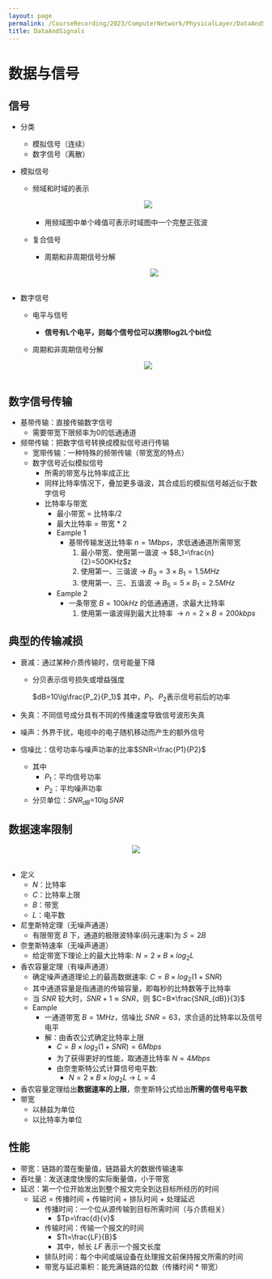 ```yaml
---
layout: page
permalink: /CourseRecording/2023/ComputerNetwork/PhysicalLayer/DataAndSignals/index.html
title: DataAndSignals
---
```


# 数据与信号

## 信号

- 分类
    - 模拟信号（连续）
    - 数字信号（离散）
- 模拟信号
    - 频域和时域的表示
        
        <div style="display: flex; justify-content: center;">
            <img src="https://cryoushiwo.oss-cn-hangzhou.aliyuncs.com/images/202409071440508.png" style="max-width: 80%; height: auto;">
        </div><br>
        
        - 用频域图中单个峰值可表示时域图中一个完整正弦波
    - 复合信号
        - 周期和非周期信号分解
            
            <div style="display: flex; justify-content: center;">
                <img src="https://cryoushiwo.oss-cn-hangzhou.aliyuncs.com/images/202409071440672.png" style="max-width: 80%; height: auto;">
            </div><br>
            
- 数字信号
    - 电平与信号
        - **信号有L个电平，则每个信号位可以携带log2L个bit位**
    - 周期和非周期信号分解
        
        <div style="display: flex; justify-content: center;">
            <img src="https://cryoushiwo.oss-cn-hangzhou.aliyuncs.com/images/202409071440205.png" style="max-width: 80%; height: auto;">
        </div><br>
        

## 数字信号传输

- 基带传输：直接传输数字信号
    - 需要带宽下限频率为0的低通通道
- 频带传输：把数字信号转换成模拟信号进行传输
    - 宽带传输：一种特殊的频带传输（带宽宽的特点）
    - 数字信号近似模拟信号
        - 所需的带宽与比特率成正比
        - 同样比特率情况下，叠加更多谐波，其合成后的模拟信号越近似于数字信号
        - 比特率与带宽
            - 最小带宽 = 比特率/2
            - 最大比特率 = 带宽 * 2
            - Eample 1
                - 基带传输发送比特率 $n=1Mbps$，求低通通道所需带宽
                    1. 最小带宽、使用第一谐波 $\rightarrow$ $B_1=\frac{n}{2}=500KHz$z
                    2. 使用第一、三谐波 $\rightarrow$ $B_3=3×B_1=1.5MHz$
                    3. 使用第一、三、五谐波 $\rightarrow$ $B_5=5×B_1=2.5MHz$ 
            - Eample 2
                - 一条带宽 $B=100kHz$ 的低通通道，求最大比特率
                    1. 使用第一谐波得到最大比特率  $\rightarrow$ $n=2×B=200kbps$

## 典型的传输减损

- 衰减：通过某种介质传输时，信号能量下降
    - 分贝表示信号损失或增益强度
        
        $dB=10\lg\frac{P_2}{P_1}$  其中，$P_1$、$P_2$表示信号前后的功率
        
- 失真：不同信号成分具有不同的传播速度导致信号波形失真
- 噪声：外界干扰，电缆中的电子随机移动而产生的额外信号
- 信噪比：信号功率与噪声功率的比率$SNR=\frac{P1}{P2}$
    - 其中
        - $P_1$：平均信号功率
        - $P_2$：平均噪声功率
    - 分贝单位：$SNR_{dB}$=$10\lg SNR$

## 数据速率限制

<div style="display: flex; justify-content: center;">
    <img src="https://cryoushiwo.oss-cn-hangzhou.aliyuncs.com/images/202409071441549.png" style="max-width: 80%; height: auto;">
</div><br>

- 定义
    - $N$：比特率
    - $C$：比特率上限
    - $B$：带宽
    - $L$：电平数
- 尼奎斯特定理（无噪声通道）
    - 有限带宽 $B$ 下，通道的极限波特率(码元速率)为 $S=2B$
- 奈奎斯特速率（无噪声通道）
    - 给定带宽下理论上的最大比特率: $N=2×B×log_2L$
- 香农容量定理（有噪声通道）
    - 确定噪声通道理论上的最高数据速率: $C=B×log_2(1+SNR)$
    - 其中通道容量是指通道的传输容量，即每秒的比特数等于比特率
    - 当 $SNR$ 较大时，$SNR+1\approx SNR$，则 $C=B×\frac{SNR_{dB}}{3}$
    - Eample
        - 一通道带宽 $B=1MHz$，信噪比 $SNR=63$，求合适的比特率以及信号电平
        - 解：由香农公式确定比特率上限
            - $C=B\times log_2(1+SNR)=6Mbps$
            - 为了获得更好的性能，取通道比特率 $N=4Mbps$
            - 由奈奎斯特公式计算信号电平数:
                - $N=2\times B\times log_2L$ $\rightarrow$ $L=4$
- 香农容量定理给出**数据速率的上限**，奈奎斯特公式给出**所需的信号电平数**
- 带宽
    - 以赫兹为单位
    - 以比特率为单位

## 性能

- 带宽：链路的潜在衡量值，链路最大的数据传输速率
- 吞吐量：发送速度快慢的实际衡量值，小于带宽
- 延迟：第一个位开始发出到整个报文完全到达目标所经历的时间
    - 延迟 = 传播时间 + 传输时间 + 排队时间 + 处理延迟
        - 传播时间：一个位从源传输到目标所需时间（与介质相关）
            - $Tp=\frac{d}{v}$
        - 传输时间：传输一个报文的时间
            - $Tt=\frac{LF}{B}$
            - 其中，帧长 $LF$ 表示一个报文长度
        - 排队时间：每个中间或端设备在处理报文前保持报文所需的时间
        - 带宽与延迟乘积：能充满链路的位数（传播时间 * 带宽）